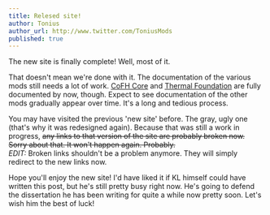 ```yaml
---
title: Relesed site!
author: Tonius
author_url: http://www.twitter.com/ToniusMods
published: true
---
```


The new site is finally complete! Well, most of it.

That doesn't mean we're done with it. The documentation of the various mods still needs a lot of work. [CoFH Core](/docs/cofh-core/) and [Thermal Foundation](/docs/thermal-foundation/) are fully documented by now, though. Expect to see documentation of the other mods gradually appear over time. It's a long and tedious process.

You may have visited the previous 'new site' before. The gray, ugly one (that's why it was redesigned again). Because that was still a work in progress, <s>any links to that version of the site are probably broken now. Sorry about that. It won't happen again. Probably.</s>  
*EDIT:* Broken links shouldn't be a problem anymore. They will simply redirect to the new links now.

Hope you'll enjoy the new site! I'd have liked it if KL himself could have written this post, but he's still pretty busy right now. He's going to defend the dissertation he has been writing for quite a while now pretty soon. Let's wish him the best of luck!